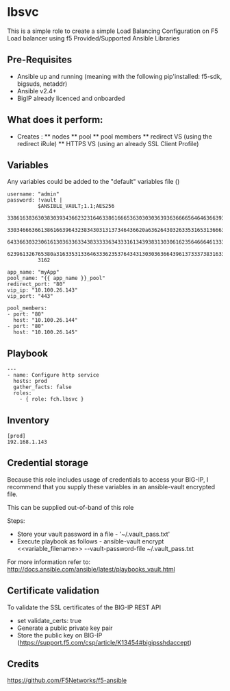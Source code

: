 # lbsvc
This is a simple role to create a simple Load Balancing Configuration on F5 Load balancer using f5 Provided/Supported Ansible Libraries

## Pre-Requisites
* Ansible up and running (meaning with the following pip'installed: f5-sdk, bigsuds, netaddr)
* Ansible v2.4+
* BigIP already licenced and onboarded

## What does it perform:
* Creates :
** nodes
** pool
** pool members
** redirect VS (using the redirect iRule)
** HTTPS VS (using an already SSL Client Profile)

## Variables
Any variables could be added to the "default" variables file () 

```
username: "admin"
password: !vault |
          $ANSIBLE_VAULT;1.1;AES256
          3386163836303830393436623231646338616665363030303639363666656464636639336335
          330346663661386166396432383430313137346436620a636264303263353165313666356238
          6433663032306161303633633438333336343331613439383130306162356466646133373764
          623961326765380a316335313364633362353764343130303636643961373337383163303935
          3162

app_name: "myApp"
pool_name: "{{ app_name }}_pool"
redirect_port: "80"
vip_ip: "10.100.26.143"
vip_port: "443"

pool_members:
- port: "80"
  host: "10.100.26.144"
- port: "80"
  host: "10.100.26.145"

```

## Playbook
```
---
- name: Configure http service
  hosts: prod
  gather_facts: false
  roles:
    - { role: fch.lbsvc }

```

## Inventory

```
[prod]
192.168.1.143
```

## Credential storage

Because this role includes usage of credentials to access your BIG-IP, I recommend that you supply these variables in an ansible-vault encrypted file.

This can be supplied out-of-band of this role

Steps:
- Store your vault password in a file - '~/.vault_pass.txt'
- Execute playbook as follows - ansible-vault encrypt <<variable_filename>> --vault-password-file ~/.vault_pass.txt

For more information refer to: http://docs.ansible.com/ansible/latest/playbooks_vault.html

## Certificate validation
To validate the SSL certificates of the BIG-IP REST API
- set validate_certs: true
- Generate a public private key pair
- Store the public key on BIG-IP (https://support.f5.com/csp/article/K13454#bigipsshdaccept)

## Credits
https://github.com/F5Networks/f5-ansible
